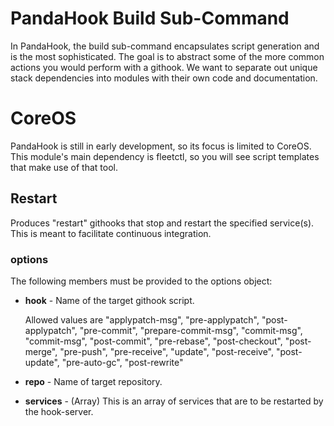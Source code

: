 # PandaHook Build Sub-Command
In PandaHook, the build sub-command encapsulates script generation and is the most sophisticated.  The goal is to abstract some of the more common actions you would perform with a githook.  We want to separate out unique stack dependencies into modules with their own code and documentation.

# CoreOS
PandaHook is still in early development, so its focus is limited to CoreOS.  This module's main dependency is fleetctl, so you will see script templates that make use of that tool.

## Restart
Produces "restart" githooks that stop and restart the specified service(s).  This is meant to facilitate continuous integration.

### options
The following members must be provided to the options object:
* **hook** - Name of the target githook script.

    Allowed values are "applypatch-msg", "pre-applypatch", "post-applypatch", "pre-commit", "prepare-commit-msg", "commit-msg", "commit-msg", "post-commit", "pre-rebase", "post-checkout", "post-merge", "pre-push", "pre-receive", "update", "post-receive", "post-update", "pre-auto-gc", "post-rewrite"
* **repo** - Name of target repository.
* **services** - (Array) This is an array of services that are to be restarted by the hook-server.
